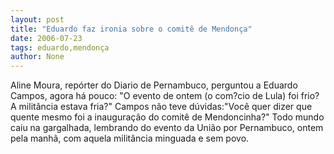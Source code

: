 ```yaml
---
layout: post
title: "Eduardo faz ironia sobre o comitê de Mendonça"
date: 2006-07-23
tags: eduardo,mendonça
author: None
---
```


Aline Moura, repórter do Diario de Pernambuco, perguntou a Eduardo Campos, agora há pouco: \"O evento de ontem (o com?cio de Lula) foi frio? A militância estava fria?\"
Campos não teve dúvidas:\"Você quer dizer que quente mesmo foi a inauguração do comitê de Mendoncinha?\" 
Todo mundo caiu na gargalhada, lembrando do evento da União por Pernambuco, ontem pela manhã, com aquela militância minguada e sem povo. 